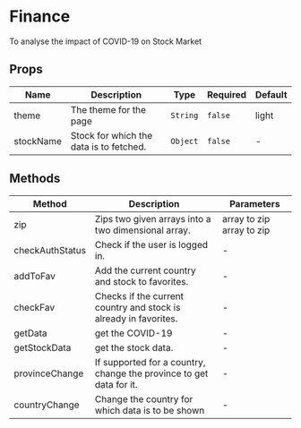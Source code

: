 # Finance

To analyse the impact of COVID-19 on Stock Market

## Props

<!-- @vuese:Finance:props:start -->
|Name|Description|Type|Required|Default|
|---|---|---|---|---|
|theme|The theme for the page|`String`|`false`|light|
|stockName|Stock for which the data is to fetched.|`Object`|`false`|-|

<!-- @vuese:Finance:props:end -->


## Methods

<!-- @vuese:Finance:methods:start -->
|Method|Description|Parameters|
|---|---|---|
|zip|Zips two given arrays into a two dimensional array.|array to zip array to zip|
|checkAuthStatus|Check if the user is logged in.|-|
|addToFav|Add the current country and stock to favorites.|-|
|checkFav|Checks if the current country and stock is already in favorites.|-|
|getData|get the COVID-19|-|
|getStockData|get the stock data.|-|
|provinceChange|If supported for a country, change the province to get data for it.|-|
|countryChange|Change the country for which data is to be shown|-|

<!-- @vuese:Finance:methods:end -->


